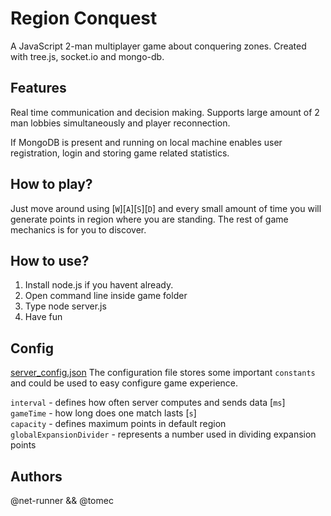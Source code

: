 # Region Conquest

A JavaScript 2-man multiplayer game about conquering zones. Created with tree.js, socket.io and mongo-db.

## Features

Real time communication and decision making. Supports large amount of 2 man lobbies simultaneously and player reconnection.  

If MongoDB is present and running on local machine enables user registration, login and storing game related statistics.

## How to play?

Just move around using [`W`][`A`][`S`][`D`] and every small amount of time you will generate points in region where you are standing. The rest of game mechanics is for you to discover.

## How to use?

1. Install node.js if you havent already.
2. Open command line inside game folder
3. Type node server.js
4. Have fun

## Config
[server_config.json](/config/server_config.json)
The configuration file stores some important `constants` and could be used to easy configure game experience.

`interval` - defines how often server computes and sends data [`ms`]  
`gameTime` - how long does one match lasts                    [`s`]   
`capacity` - defines maximum points in default region  
`globalExpansionDivider` - represents a number used in dividing expansion points    

## Authors
@net-runner && @tomec